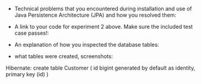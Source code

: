 * Technical problems that you encountered during installation and use of Java Persistence Architecture (JPA) and how you resolved them:

* A link to your code for experiment 2 above. Make sure the included test case passes!:

* An explanation of how you inspected the database tables:

* what tables were created, screenshots:


Hibernate: 
    create table Customer (
        id bigint generated by default as identity,
        primary key (id)
    )
